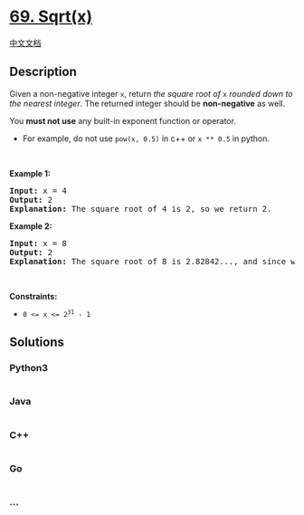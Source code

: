 # [69. Sqrt(x)](https://leetcode.com/problems/sqrtx)

[中文文档](/solution/0000-0099/0069.Sqrt%28x%29/README.md)

## Description

<p>Given a non-negative integer <code>x</code>, return <em>the square root of </em><code>x</code><em> rounded down to the nearest integer</em>. The returned integer should be <strong>non-negative</strong> as well.</p>

<p>You <strong>must not use</strong> any built-in exponent function or operator.</p>

<ul>
	<li>For example, do not use <code>pow(x, 0.5)</code> in c++ or <code>x ** 0.5</code> in python.</li>
</ul>

<p>&nbsp;</p>
<p><strong class="example">Example 1:</strong></p>

<pre>
<strong>Input:</strong> x = 4
<strong>Output:</strong> 2
<strong>Explanation:</strong> The square root of 4 is 2, so we return 2.
</pre>

<p><strong class="example">Example 2:</strong></p>

<pre>
<strong>Input:</strong> x = 8
<strong>Output:</strong> 2
<strong>Explanation:</strong> The square root of 8 is 2.82842..., and since we round it down to the nearest integer, 2 is returned.
</pre>

<p>&nbsp;</p>
<p><strong>Constraints:</strong></p>

<ul>
	<li><code>0 &lt;= x &lt;= 2<sup>31</sup> - 1</code></li>
</ul>


## Solutions

<!-- tabs:start -->

### **Python3**

```python

```

### **Java**

```java

```

### **C++**

```cpp

```

### **Go**

```go

```

### **...**

```

```

<!-- tabs:end -->